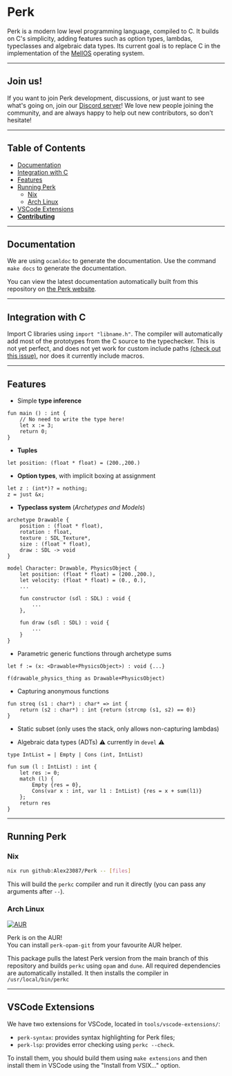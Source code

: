 # Perk

Perk is a modern low level programming language, compiled to C. It builds on C's simplicity, adding features such as option types, lambdas, typeclasses and algebraic data types. Its current goal is to replace C in the implementation of the [MellOS](https://github.com/mell-o-tron/MellOs) operating system.

---

## Join us!
If you want to join Perk development, discussions, or just want to see what's going on, join our [Discord server](https://discord.com/invite/DgDDV6xPQe)!
We love new people joining the community, and are always happy to help out new contributors, so don't hesitate!

---

## Table of Contents
- [Documentation](#documentation)
- [Integration with C](#integration-with-c)
- [Features](#features)
- [Running Perk](#running-perk)
    - [Nix](#nix)
    - [Arch Linux](#arch-linux)
- [VSCode Extensions](#vscode-extensions)
- **[Contributing](CONTRIBUTING.md)**

---

## Documentation

We are using `ocamldoc` to generate the documentation. Use the command `make docs` to generate the documentation.

You can view the latest documentation automatically built from this repository on [the Perk website](https://perklang.org/).

---

## Integration with C

Import C libraries using `import "libname.h"`. The compiler will automatically add most of the prototypes from the C source to the typechecker. This is not yet perfect, and does not yet work for custom include paths [(check out this issue)](https://github.com/Alex23087/Perk/issues/12), nor does it currently include macros.

---

## Features

- Simple **type inference**

```
fun main () : int {
    // No need to write the type here!
    let x := 3;
    return 0;
} 
```

- **Tuples**

```
let position: (float * float) = (200.,200.)
```

- **Option types**, with implicit boxing at assignment

```
let z : (int*)? = nothing;
z = just &x;
```

- **Typeclass system** (*Archetypes and Models*)

```
archetype Drawable {
    position : (float * float),
    rotation : float,
    texture : SDL_Texture*,
    size : (float * float),
    draw : SDL -> void
}
```

```
model Character: Drawable, PhysicsObject {
    let position: (float * float) = (200.,200.),
    let velocity: (float * float) = (0., 0.),
    ...

    fun constructor (sdl : SDL) : void {
        ...
    },

    fun draw (sdl : SDL) : void {
        ...
    }
}
```

- Parametric generic functions through archetype sums

```
let f := (x: <Drawable+PhysicsObject>) : void {...}

f(drawable_physics_thing as Drawable+PhysicsObject)
```

- Capturing anonymous functions

```
fun streq (s1 : char*) : char* => int {
    return (s2 : char*) : int {return (strcmp (s1, s2) == 0)}
}
```

- Static subset (only uses the stack, only allows non-capturing lambdas)

- Algebraic data types (ADTs) :warning: currently in `devel` :warning:

```
type IntList = | Empty | Cons (int, IntList)

fun sum (l : IntList) : int {
    let res := 0;
    match (l) {
        Empty {res = 0},
        Cons(var x : int, var l1 : IntList) {res = x + sum(l1)}
    };
    return res
}
```

---

## Running Perk
### Nix

```bash
nix run github:Alex23087/Perk -- [files]
```

This will build the `perkc` compiler and run it directly (you can pass any arguments after `--`).

### Arch Linux
[![AUR](https://img.shields.io/aur/version/perk-opam-git?style=flat)](https://aur.archlinux.org/packages/perk-opam-git)

Perk is on the AUR!\
You can install `perk-opam-git` from your favourite AUR helper.

This package pulls the latest Perk version from the main branch of this repository and builds `perkc` using `opam` and `dune`. All required dependencies are automatically installed. It then installs the compiler in `/usr/local/bin/perkc`

---

## VSCode Extensions
We have two extensions for VSCode, located in `tools/vscode-extensions/`:
- `perk-syntax`: provides syntax highlighting for Perk files;
- `perk-lsp`: provides error checking using `perkc --check`.

To install them, you should build them using `make extensions` and then install them in VSCode using the "Install from VSIX..." option.